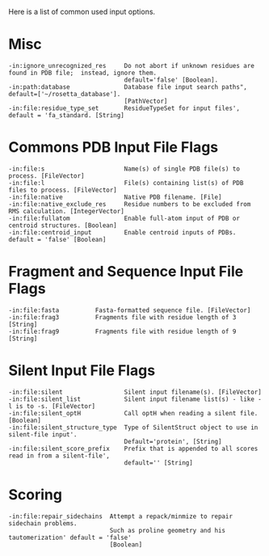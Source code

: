 <!-- --- title: Input Options -->

Here is a list of common used input options.

Misc
====

```
-in:ignore_unrecognized_res     Do not abort if unknown residues are found in PDB file;  instead, ignore them.
                                default='false' [Boolean].
-in:path:database               Database file input search paths", default=['~/rosetta_database'].
                                [PathVector]
-in:file:residue_type_set       ResidueTypeSet for input files', default = 'fa_standard. [String]
```

Commons PDB Input File Flags
============================

```
-in:file:s                      Name(s) of single PDB file(s) to process. [FileVector]
-in:file:l                      File(s) containing list(s) of PDB files to process. [FileVector]
-in:file:native                 Native PDB filename. [File]
-in:file:native_exclude_res     Residue numbers to be excluded from RMS calculation. [IntegerVector]
-in:file:fullatom               Enable full-atom input of PDB or centroid structures. [Boolean]
-in:file:centroid_input         Enable centroid inputs of PDBs.  default = 'false' [Boolean]
```

Fragment and Sequence Input File Flags
======================================

```
-in:file:fasta          Fasta-formatted sequence file. [FileVector]
-in:file:frag3          Fragments file with residue length of 3 [String]
-in:file:frag9          Fragments file with residue length of 9 [String]
```

Silent Input File Flags
=======================

```
-in:file:silent                 Silent input filename(s). [FileVector]
-in:file:silent_list            Silent input filename list(s) - like -l is to -s. [FileVector]
-in:file:silent_optH            Call optH when reading a silent file. [Boolean]
-in:file:silent_structure_type  Type of SilentStruct object to use in silent-file input'.
                                Default='protein', [String]
-in:file:silent_score_prefix    Prefix that is appended to all scores read in from a silent-file',
                                default='' [String]
```

Scoring
=======

```
-in:file:repair_sidechains  Attempt a repack/minmize to repair sidechain problems.
                            Such as proline geometry and his tautomerization' default = 'false'
                            [Boolean]
```
